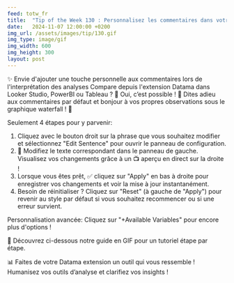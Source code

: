 ```yaml
---
feed: totw_fr
title:  "Tip of the Week 130 : Personnalisez les commentaires dans votre extension Datama !"
date:   2024-11-07 12:00:00 +0200
img_url: /assets/images/tip/130.gif
img_type: image/gif
img_width: 600
img_height: 300
layout: post
---
```


✨ Envie d'ajouter une touche personnelle aux commentaires lors de l'interprétation des analyses Compare depuis l'extension Datama dans Looker Studio, PowerBI ou Tableau ? 🤔 Oui, c’est possible ! 🌈 Dites adieu aux commentaires par défaut et bonjour à vos propres observations sous le graphique waterfall ! 🎉 

Seulement 4 étapes pour y parvenir:

  1.	Cliquez avec le bouton droit sur la phrase que vous souhaitez modifier et sélectionnez "Edit Sentence" pour ouvrir le panneau de configuration.
  2.	📝 Modifiez le texte correspondant dans le panneau de gauche. Visualisez vos changements grâce à un 📺 aperçu en direct sur la droite !
  3.	Lorsque vous êtes prêt, ✅ cliquez sur "Apply" en bas à droite pour enregistrer vos changements et voir la mise à jour instantanément.
  4. Besoin de réinitialiser ? Cliquez sur "Reset" (à gauche de "Apply") pour revenir au style par défaut si vous souhaitez recommencer ou si une erreur survient.

Personnalisation avancée: Cliquez sur "+Available Variables" pour encore plus d'options !

🎥 Découvrez ci-dessous notre guide en GIF pour un tutoriel étape par étape.

📊 Faites de votre Datama extension  un outil qui vous ressemble ! Humanisez vos outils d’analyse et clarifiez vos insights !